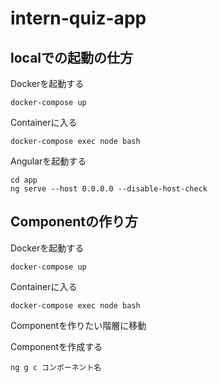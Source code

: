 # intern-quiz-app

## localでの起動の仕方

Dockerを起動する

```
docker-compose up
```

Containerに入る

```
docker-compose exec node bash
```

Angularを起動する

```
cd app
ng serve --host 0.0.0.0 --disable-host-check
```

## Componentの作り方

Dockerを起動する

```
docker-compose up
```

Containerに入る

```
docker-compose exec node bash
```

Componentを作りたい階層に移動

Componentを作成する
```
ng g c コンポーネント名
```
